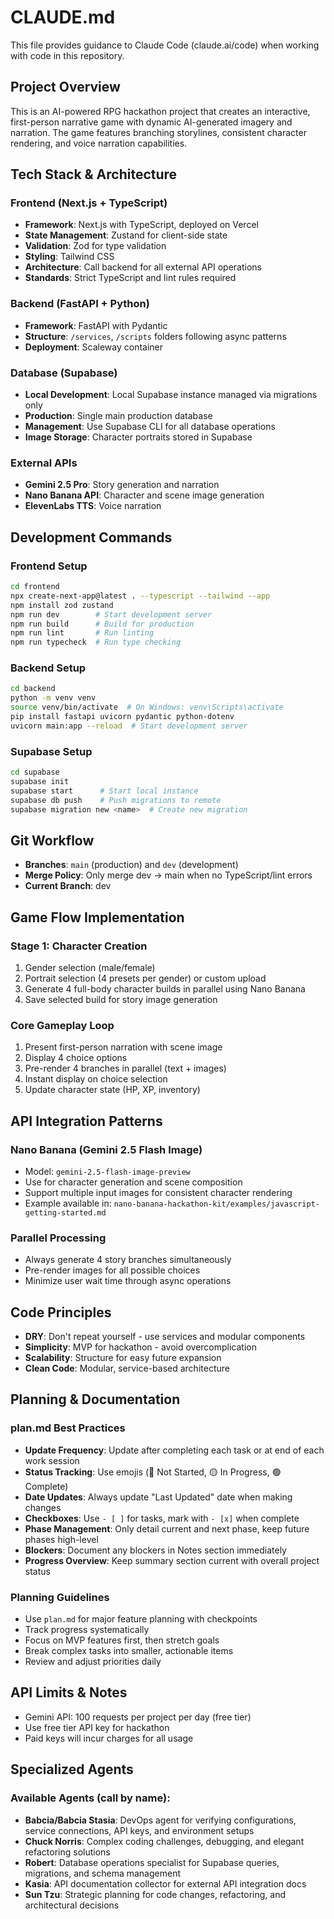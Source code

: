 # CLAUDE.md

This file provides guidance to Claude Code (claude.ai/code) when working with code in this repository.

## Project Overview

This is an AI-powered RPG hackathon project that creates an interactive, first-person narrative game with dynamic AI-generated imagery and narration. The game features branching storylines, consistent character rendering, and voice narration capabilities.

## Tech Stack & Architecture

### Frontend (Next.js + TypeScript)
- **Framework**: Next.js with TypeScript, deployed on Vercel
- **State Management**: Zustand for client-side state
- **Validation**: Zod for type validation
- **Styling**: Tailwind CSS
- **Architecture**: Call backend for all external API operations
- **Standards**: Strict TypeScript and lint rules required

### Backend (FastAPI + Python)
- **Framework**: FastAPI with Pydantic
- **Structure**: `/services`, `/scripts` folders following async patterns
- **Deployment**: Scaleway container

### Database (Supabase)
- **Local Development**: Local Supabase instance managed via migrations only
- **Production**: Single main production database
- **Management**: Use Supabase CLI for all database operations
- **Image Storage**: Character portraits stored in Supabase

### External APIs
- **Gemini 2.5 Pro**: Story generation and narration
- **Nano Banana API**: Character and scene image generation
- **ElevenLabs TTS**: Voice narration

## Development Commands

### Frontend Setup
```bash
cd frontend
npx create-next-app@latest . --typescript --tailwind --app
npm install zod zustand
npm run dev        # Start development server
npm run build      # Build for production
npm run lint       # Run linting
npm run typecheck  # Run type checking
```

### Backend Setup
```bash
cd backend
python -m venv venv
source venv/bin/activate  # On Windows: venv\Scripts\activate
pip install fastapi uvicorn pydantic python-dotenv
uvicorn main:app --reload  # Start development server
```

### Supabase Setup
```bash
cd supabase
supabase init
supabase start      # Start local instance
supabase db push    # Push migrations to remote
supabase migration new <name>  # Create new migration
```

## Git Workflow
- **Branches**: `main` (production) and `dev` (development)
- **Merge Policy**: Only merge dev → main when no TypeScript/lint errors
- **Current Branch**: dev

## Game Flow Implementation

### Stage 1: Character Creation
1. Gender selection (male/female)
2. Portrait selection (4 presets per gender) or custom upload
3. Generate 4 full-body character builds in parallel using Nano Banana
4. Save selected build for story image generation

### Core Gameplay Loop
1. Present first-person narration with scene image
2. Display 4 choice options
3. Pre-render 4 branches in parallel (text + images)
4. Instant display on choice selection
5. Update character state (HP, XP, inventory)

## API Integration Patterns

### Nano Banana (Gemini 2.5 Flash Image)
- Model: `gemini-2.5-flash-image-preview`
- Use for character generation and scene composition
- Support multiple input images for consistent character rendering
- Example available in: `nano-banana-hackathon-kit/examples/javascript-getting-started.md`

### Parallel Processing
- Always generate 4 story branches simultaneously
- Pre-render images for all possible choices
- Minimize user wait time through async operations

## Code Principles
- **DRY**: Don't repeat yourself - use services and modular components
- **Simplicity**: MVP for hackathon - avoid overcomplication
- **Scalability**: Structure for easy future expansion
- **Clean Code**: Modular, service-based architecture

## Planning & Documentation

### plan.md Best Practices
- **Update Frequency**: Update after completing each task or at end of each work session
- **Status Tracking**: Use emojis (🔴 Not Started, 🟡 In Progress, 🟢 Complete)
- **Date Updates**: Always update "Last Updated" date when making changes
- **Checkboxes**: Use `- [ ]` for tasks, mark with `- [x]` when complete
- **Phase Management**: Only detail current and next phase, keep future phases high-level
- **Blockers**: Document any blockers in Notes section immediately
- **Progress Overview**: Keep summary section current with overall project status

### Planning Guidelines
- Use `plan.md` for major feature planning with checkpoints
- Track progress systematically
- Focus on MVP features first, then stretch goals
- Break complex tasks into smaller, actionable items
- Review and adjust priorities daily

## API Limits & Notes
- Gemini API: 100 requests per project per day (free tier)
- Use free tier API key for hackathon
- Paid keys will incur charges for all usage

## Specialized Agents

### Available Agents (call by name):
- **Babcia/Babcia Stasia**: DevOps agent for verifying configurations, service connections, API keys, and environment setups
- **Chuck Norris**: Complex coding challenges, debugging, and elegant refactoring solutions
- **Robert**: Database operations specialist for Supabase queries, migrations, and schema management
- **Kasia**: API documentation collector for external API integration docs
- **Sun Tzu**: Strategic planning for code changes, refactoring, and architectural decisions